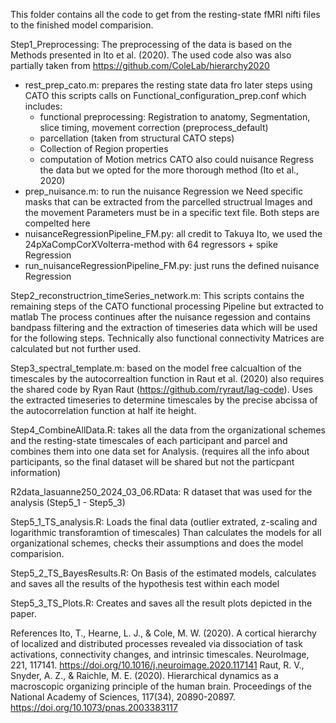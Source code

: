 This folder contains all the code to get from the resting-state fMRI nifti files to the finished model comparision.

Step1_Preprocessing: The preprocessing of the data is based on the Methods presented in Ito et al. (2020). The used code also was also partially taken from https://github.com/ColeLab/hierarchy2020
- rest_prep_cato.m: prepares the resting state data fro later steps using CATO
	this scripts calls on Functional_configuration_prep.conf which includes:
	- functional preprocessing: Registration to anatomy, Segmentation, slice timing, movement correction 		  (preprocess_default)
	- parcellation (taken from structural CATO steps)
	- Collection of Region properties
	- computation of Motion metrics
	CATO also could nuisance Regress the data but we opted for the more thorough method (Ito et al., 2020)
- prep_nuisance.m: to run the nuisance Regression we Need specific masks that can be extracted from the parcelled structrual Images and the movement Parameters must be in a specific text file. Both steps are compelted here
- nuisanceRegressionPipeline_FM.py: all credit to Takuya Ito, we used the 24pXaCompCorXVolterra-method with 64 regressors + spike Regression
- run_nuisanceRegressionPipeline_FM.py: just runs the defined nuisance Regression

Step2_reconstructrion_timeSeries_network.m: This scripts contains the remaining steps of the CATO functional processing Pipeline but extracted to matlab
The process continues after the nuisance regession and contains bandpass filtering and the extraction of timeseries data which will be used for the following steps. Technically also functional connectivity Matrices are calculated but not further used.

Step3_spectral_template.m: based on the model free calcualtion of the timescales by the autocorrealtion function in Raut et al. (2020) also requires the shared code by Ryan Raut (https://github.com/ryraut/lag-code).
Uses the extracted timeseries to determine timescales by the precise abcissa of the autocorrelation function at half ite height.

Step4_CombineAllData.R: takes all the data from the organizational schemes and the resting-state timescales of each participant and parcel and combines them into one data set for Analysis.
(requires all the info about participants, so the final dataset will be shared but not the particpant information)

R2data_lasuanne250_2024_03_06.RData: R dataset that was used for the analysis (Step5_1 - Step5_3)

Step5_1_TS_analysis.R: Loads the final data (outlier extrated, z-scaling and logarithmic transforamtion of timescales)
Than calculates the models for all organizational schemes, checks their assumptions and does the model comparision.

Step5_2_TS_BayesResults.R: On Basis of the estimated models, calculates and saves all the results of the hypothesis test within each model

Step5_3_TS_Plots.R: Creates and saves all the result plots depicted in the paper.


References
Ito, T., Hearne, L. J., & Cole, M. W. (2020). A cortical hierarchy of localized and distributed processes revealed 
	via dissociation of task activations, connectivity changes, and intrinsic timescales. NeuroImage, 221, 
	117141. https://doi.org/10.1016/j.neuroimage.2020.117141
Raut, R. V., Snyder, A. Z., & Raichle, M. E. (2020). Hierarchical dynamics as a macroscopic organizing principle of 
	the human brain. Proceedings of the National Academy of Sciences, 117(34), 20890-20897. 
	https://doi.org/10.1073/pnas.2003383117